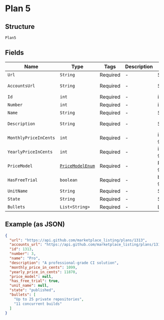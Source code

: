 
# Plan 5

## Structure

`Plan5`

## Fields

| Name | Type | Tags | Description | Getter | Setter |
|  --- | --- | --- | --- | --- | --- |
| `Url` | `String` | Required | - | String getUrl() | setUrl(String url) |
| `AccountsUrl` | `String` | Required | - | String getAccountsUrl() | setAccountsUrl(String accountsUrl) |
| `Id` | `int` | Required | - | int getId() | setId(int id) |
| `Number` | `int` | Required | - | int getNumber() | setNumber(int number) |
| `Name` | `String` | Required | - | String getName() | setName(String name) |
| `Description` | `String` | Required | - | String getDescription() | setDescription(String description) |
| `MonthlyPriceInCents` | `int` | Required | - | int getMonthlyPriceInCents() | setMonthlyPriceInCents(int monthlyPriceInCents) |
| `YearlyPriceInCents` | `int` | Required | - | int getYearlyPriceInCents() | setYearlyPriceInCents(int yearlyPriceInCents) |
| `PriceModel` | [`PriceModelEnum`](../../doc/models/price-model-enum.md) | Required | - | PriceModelEnum getPriceModel() | setPriceModel(PriceModelEnum priceModel) |
| `HasFreeTrial` | `boolean` | Required | - | boolean getHasFreeTrial() | setHasFreeTrial(boolean hasFreeTrial) |
| `UnitName` | `String` | Required | - | String getUnitName() | setUnitName(String unitName) |
| `State` | `String` | Required | - | String getState() | setState(String state) |
| `Bullets` | `List<String>` | Required | - | List<String> getBullets() | setBullets(List<String> bullets) |

## Example (as JSON)

```json
{
  "url": "https://api.github.com/marketplace_listing/plans/1313",
  "accounts_url": "https://api.github.com/marketplace_listing/plans/1313/accounts",
  "id": 1313,
  "number": 3,
  "name": "Pro",
  "description": "A professional-grade CI solution",
  "monthly_price_in_cents": 1099,
  "yearly_price_in_cents": 11870,
  "price_model": null,
  "has_free_trial": true,
  "unit_name": null,
  "state": "published",
  "bullets": [
    "Up to 25 private repositories",
    "11 concurrent builds"
  ]
}
```

